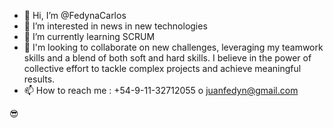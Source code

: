 - 👋 Hi, I’m @FedynaCarlos
- 👀 I’m interested  in news in new technologies
- 🌱 I’m currently learning  SCRUM
- 💞️ I'm looking to collaborate on new challenges, leveraging my teamwork skills and a blend of both soft and hard skills. I believe in the power of collective effort to tackle complex projects and achieve 
      meaningful results.
- 📫 How to reach me :  +54-9-11-32712055 o juanfedyn@gmail.com

😎
<!--Certified Tech Developer Web ++ Professional Developer- Digital House 2025
<! --- Conozco sobre la plataforma Zeroheight. Interesados contactarme!
FedynaCarlos/FedynaCarlos is a ✨ special ✨ repository because its `README.md` (this file) appears on your GitHub profile.
You can click the Preview link to take a look at your changes.
--->
